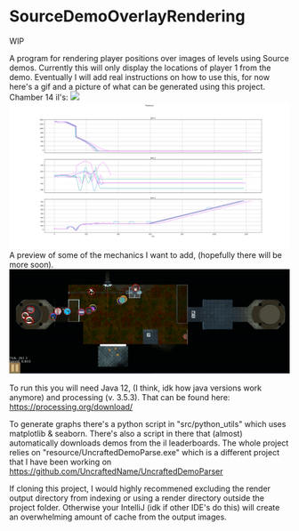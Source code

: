 # SourceDemoOverlayRendering
WIP

A program for rendering player positions over images of levels using Source demos. 
Currently this will only display the locations of player 1 from the demo.
Eventually I will add real instructions on how to use this, for now here's a gif and a picture of what can be generated using this project. Chamber 14 il's:
![](github-things/chmb-14.gif)
![](github-things/chmb-14.png)
A preview of some of the mechanics I want to add, (hopefully there will be more soon).
![](github-things/08-selection-preview.gif)

To run this you will need Java 12, (I think, idk how java versions work anymore) and processing (v. 3.5.3).
That can be found here: https://processing.org/download/

To generate graphs there's a python script in "src/python_utils" which uses matplotlib & seaborn. There's also a script in there that (almost) automatically downloads demos from the il leaderboards. 
The whole project relies on "resource/UncraftedDemoParse.exe" which is a different project that I have been working on https://github.com/UncraftedName/UncraftedDemoParser

If cloning this project, I would highly recommened excluding the render output directory from indexing or using a render directory outside the project folder. Otherwise your IntelliJ (idk if other IDE's do this) will create an overwhelming amount of cache from the output images.
